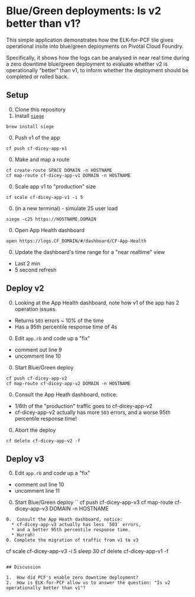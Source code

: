 # Blue/Green deployments: Is v2 better than v1?

This simple application demonstrates how the ELK-for-PCF tile gives operational insite into blue/green
deployments on Pivotal Cloud Foundry.

Specifically, it shows how the logs can be analysed in near real time during a zero downtime blue/green deployment
to evaluate whether v2 is operationally "better" than v1, to inform whether the deployment should be completed or rolled back.

## Setup

0. Clone this repository
0. Install [`siege`](https://www.joedog.org/siege-home/)
```
brew install siege
```
0. Push v1 of the app
```
cf push cf-dicey-app-v1
```
0.  Make and map a route
```
cf create-route SPACE DOMAIN -n HOSTNAME
cf map-route cf-dicey-app-v1 DOMAIN -n HOSTNAME
```
0.  Scale app v1 to "production" size
```
cf scale cf-dicey-app-v1 -i 5
```
0.  (in a new terminal) - simulate 25 user load
```
siege -c25 https://HOSTNAME.DOMAIN
```
0. Open App Health dashboard
```
open https://logs.CF_DOMAIN/#/dashboard/CF-App-Health
```
0. Update the dashboard's time range for a "near realtime" view
* Last 2 min
* 5 second refresh

## Deploy v2

0.  Looking at the App Health dashboard, note how v1 of the app has 2 operation issues.
   * Returns `503` errors ~ 10% of the time
   * Has a 95th percentile response time of 4s
0.  Edit `app.rb` and code up a "fix"
   * comment out line 9
   * uncomment line 10
0.  Start Blue/Green deploy
```
cf push cf-dicey-app-v2
cf map-route cf-dicey-app-v2 DOMAIN -n HOSTNAME
```
0.  Consult the App Heath dashboard, notice:
  * 1/6th of the "production" traffic goes to cf-dicey-app-v2
  * cf-dicey-app-v2 actually has more `503` errors, and a worse 95th percentile response time!
0.  Abort the deploy
```
cf delete cf-dicey-app-v2 -f
```

## Deploy v3
0.  Edit `app.rb` and code up a "fix"
   * comment out line 10
   * uncomment line 11
0.  Start Blue/Green deploy
``
cf push cf-dicey-app-v3
cf map-route cf-dicey-app-v3 DOMAIN -n HOSTNAME
```
0.  Consult the App Heath dashboard, notice:
  * cf-dicey-app-v3 actually has less `503` errors, 
  * and a better 95th percentile response time.  
  * Hurrah!
0. Complete the migration of traffic from v1 to v3
```
cf scale cf-dicey-app-v3 -i 5
sleep 30
cf delete cf-dicey-app-v1 -f
```

## Discussion

1.  How did PCF's enable zero downtime deployment?
2.  How is ELK-for-PCF allow us to answer the question: "Is v2 operationally better than v1"?
